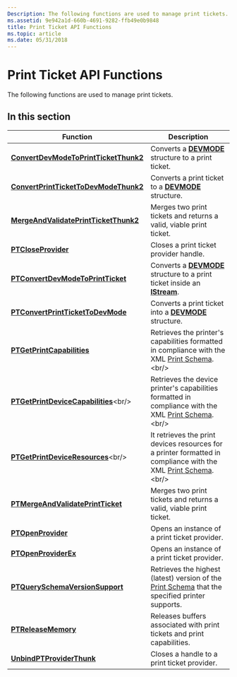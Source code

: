 ```yaml
---
Description: The following functions are used to manage print tickets.
ms.assetid: 9e942a1d-660b-4691-9282-ffb49e0b9848
title: Print Ticket API Functions
ms.topic: article
ms.date: 05/31/2018
---
```


# Print Ticket API Functions

The following functions are used to manage print tickets.

## In this section



| Function                                                                                  | Description                                                                                                                                            |
|-------------------------------------------------------------------------------------------|--------------------------------------------------------------------------------------------------------------------------------------------------------|
| [**ConvertDevModeToPrintTicketThunk2**](convertdevmodetoprintticketthunk2.md)<br/> | Converts a [**DEVMODE**](/windows/win32/api/wingdi/ns-wingdi-devmodea) structure to a print ticket.<br/>                                                                          |
| [**ConvertPrintTicketToDevModeThunk2**](convertprinttickettodevmodethunk2.md)<br/> | Converts a print ticket to a [**DEVMODE**](/windows/win32/api/wingdi/ns-wingdi-devmodea) structure.<br/>                                                                          |
| [**MergeAndValidatePrintTicketThunk2**](mergeandvalidateprintticketthunk2.md)<br/> | Merges two print tickets and returns a valid, viable print ticket.<br/>                                                                          |
| [**PTCloseProvider**](/windows/desktop/api/prntvpt/nf-prntvpt-ptcloseprovider)<br/>                                     | Closes a print ticket provider handle.<br/>                                                                                                      |
| [**PTConvertDevModeToPrintTicket**](/windows/desktop/api/prntvpt/nf-prntvpt-ptconvertdevmodetoprintticket)<br/>         | Converts a [**DEVMODE**](/windows/win32/api/wingdi/ns-wingdi-devmodea) structure to a print ticket inside an [**IStream**](https://docs.microsoft.com/windows/desktop/Stg/istream-compound-file-implementation).<br/>        |
| [**PTConvertPrintTicketToDevMode**](/windows/desktop/api/prntvpt/nf-prntvpt-ptconvertprinttickettodevmode)<br/>         | Converts a print ticket into a [**DEVMODE**](/windows/win32/api/wingdi/ns-wingdi-devmodea) structure.<br/>                                                                        |
| [**PTGetPrintCapabilities**](/windows/desktop/api/prntvpt/nf-prntvpt-ptgetprintcapabilities)<br/>                       | Retrieves the printer's capabilities formatted in compliance with the XML [Print Schema](https://msdn.microsoft.com/library/Dd372919(v=VS.85).aspx).<br/>                   |
| [**PTGetPrintDeviceCapabilities**](https://msdn.microsoft.com/library/Mt784458(v=VS.85).aspx)<br/>    | Retrieves the device printer's capabilities formatted in compliance with the XML [Print Schema](https://msdn.microsoft.com/library/Dd372919(v=VS.85).aspx).<br/>            |
| [**PTGetPrintDeviceResources**](https://msdn.microsoft.com/library/Mt784459(v=VS.85).aspx)<br/>          | It retrieves the print devices resources for a printer formatted in compliance with the XML [Print Schema](https://msdn.microsoft.com/library/Dd372919(v=VS.85).aspx).<br/> |
| [**PTMergeAndValidatePrintTicket**](/windows/desktop/api/prntvpt/nf-prntvpt-ptmergeandvalidateprintticket)<br/>         | Merges two print tickets and returns a valid, viable print ticket.<br/>                                                                          |
| [**PTOpenProvider**](/windows/desktop/api/prntvpt/nf-prntvpt-ptopenprovider)<br/>                                       | Opens an instance of a print ticket provider.<br/>                                                                                               |
| [**PTOpenProviderEx**](/windows/desktop/api/prntvpt/nf-prntvpt-ptopenproviderex)<br/>                                   | Opens an instance of a print ticket provider.<br/>                                                                                               |
| [**PTQuerySchemaVersionSupport**](/windows/desktop/api/prntvpt/nf-prntvpt-ptqueryschemaversionsupport)<br/>             | Retrieves the highest (latest) version of the [Print Schema](https://msdn.microsoft.com/library/Dd372919(v=VS.85).aspx) that the specified printer supports.<br/>           |
| [**PTReleaseMemory**](/windows/desktop/api/prntvpt/nf-prntvpt-ptreleasememory)<br/>                                     | Releases buffers associated with print tickets and print capabilities.<br/>                                                                      |
| [**UnbindPTProviderThunk**](unbindptproviderthunk.md)<br/>                         | Closes a handle to a print ticket provider.<br/>                                                                                                 |



 

 

 




